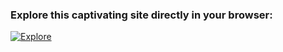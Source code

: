 ### Explore this captivating site directly in your browser:

[![Explore](https://img.shields.io/badge/Explore-Site-green?style=for-the-badge&logo=github)](https://aligadashov.github.io/Portfolio-demo/)
